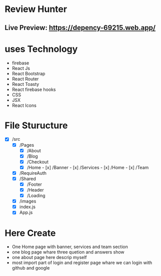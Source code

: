 # Review Hunter
## Live Preview: https://depency-69215.web.app/
# uses Technology

- firebase
- React Js
- React Bootstrap
- React Router
- React Toasty
- React firebase hooks
- CSS
- JSX
- React Icons
# File Sturucture

- [x] /src
    - [x] /Pages
      - [x] /About
      - [x] /Blog
      - [x] /Checkout
      - [x] /Home
            - [x] /Banner
            - [x] /Services
            - [x] /Home
            - [x] /Team
    - [x] /RequireAuth
    - [x] /Shared
        - [x] /Footer
        - [x] /Header
        - [x] /Loading
    - [x] /images
    - [x] index.js
    - [x]  App.js
# Here Create
- One Home page with banner, services and team section
- one blog page whare three quetion and answers show
- one about page here descrip myself
- most import part of login and register page whare we can login with github and google